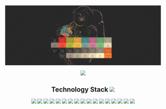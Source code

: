 ![Exemplo de GIF](https://github.com/Moraeszz2/Moraeszz2/blob/main/images/banner-my-name.gif)

<p align="center">
    <img src="https://komarev.com/ghpvc/?username=Moraeszz2&style=for-the-badge&color=blue&abbreviated=true" />
</p>

<h2 align="center">Technology Stack <img src="https://github.com/ritik307/ritik307/blob/main/images/laptop.gif" width="50"></h2>

<p align="center">
    <img src="https://img.shields.io/badge/-golang-007ACC?style=for-the-badge&logo=go&logoColor=007ACC&labelColor=black"/>
    <img src="https://img.shields.io/badge/-react-007ACC?style=for-the-badge&logo=react&logoColor=007ACC&labelColor=black"/>
    <img src="https://img.shields.io/badge/-typescript-007ACC?style=for-the-badge&logo=typescript&logoColor=007ACC&labelColor=black"/>
    <img src="https://img.shields.io/badge/-antdesign-007ACC?style=for-the-badge&logo=antdesign&logoColor=007ACC&labelColor=black"/>
    <img src="https://img.shields.io/badge/-docker-007ACC?style=for-the-badge&logo=DOCKER&logoColor=007ACC&labelColor=black"/>
    <img src="https://img.shields.io/badge/-css3-007ACC?style=for-the-badge&logo=css3&logoColor=007ACC&labelColor=black"/>
    <img src="https://img.shields.io/badge/-mysql-007ACC?style=for-the-badge&logo=mysql&logoColor=007ACC&labelColor=black"/>
    <img src="https://img.shields.io/badge/-javascript-F0DB4F?style=for-the-badge&logo=javascript&logoColor=F0DB4F&labelColor=black"/>
    <img src="https://img.shields.io/badge/-rabbit-FF6600?style=for-the-badge&logo=rabbitmq&logoColor=FF6600&labelColor=black"/>
    <img src="https://img.shields.io/badge/-git-FF6600?style=for-the-badge&logo=git&logoColor=FF6600&labelColor=black"/>
    <img src="https://img.shields.io/badge/-html5-FF6600?style=for-the-badge&logo=html5&logoColor=FF6600&labelColor=black"/>
    <img src="https://img.shields.io/badge/-nodejs-3C873A?style=for-the-badge&logo=NODE.JS&logoColor=3C873A&labelColor=black"/>
    <img src="https://img.shields.io/badge/-vuejs-3C873A?style=for-the-badge&logo=vue.js&logoColor=3C873A&labelColor=black"/>
    <img src="https://img.shields.io/badge/-mongodb-3C873A?style=for-the-badge&logo=mongodb&logoColor=3C873A&labelColor=black"/>
    <img src="https://img.shields.io/badge/-nestJS-E0234E?style=for-the-badge&logo=nestjs&logoColor=E0234E&labelColor=black"/>
    <img src="https://img.shields.io/badge/-php-787CB4?style=for-the-badge&logo=php&logoColor=787CB4&labelColor=black"/>
    <img src="https://img.shields.io/badge/-Java-E34A86?style=for-the-badge&logo=java&logoColor=black"/>
</p>



